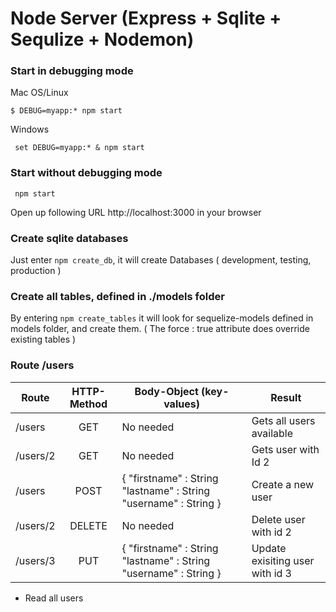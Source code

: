 
# Node Server (Express + Sqlite + Sequlize + Nodemon)



<h3>Start in debugging mode</h3>

  Mac OS/Linux 

  ``` $ DEBUG=myapp:* npm start ```

  Windows 

  ``` set DEBUG=myapp:* & npm start``` 


<h3>Start without debugging mode</h3>

  ``` npm start``` 


Open up following URL http://localhost:3000 in your browser


<h3> Create sqlite databases </h3>

Just enter ```npm create_db```, it will create Databases ( development, testing, production )

<h3> Create all tables, defined in ./models folder </h3>

By entering ```npm create_tables``` it will look for sequelize-models defined in models folder, and create them. 
( The force : true attribute does override existing tables ) 

<h3> Route /users </h3>

| Route        | HTTP-Method | Body-Object (key-values) | Result  |
| ------------- |:-------------:| -----| ------------- |
| /users      | GET | No needed |Gets all users available |
| /users/2      | GET | No needed  |  Gets user with Id 2   |
| /users |      POST      |  { "firstname" : String  "lastname" : String "username" : String }  | Create a new user
| /users/2 |      DELETE      |  No needed  | Delete user with id 2
| /users/3 |      PUT      |  { "firstname" : String  "lastname" : String "username" : String }  | Update exisiting user with id 3
- Read all users



